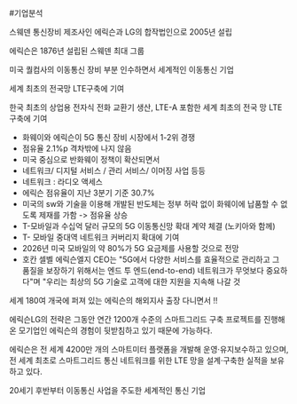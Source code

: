 #기업분석

스웨덴 통신장비 제조사인 에릭슨과 LG의 합작법인으로 2005년 설립

에릭슨은 1876년 설립된 스웨덴 최대 그룹

미국 퀄컴사의 이동통신 장비 부분 인수하면서 세계적인 이동통신 기업

세계 최초의 전국망 LTE구축에 기여

한국 최초의 상업용 전자식 전화 교환기 생산, LTE-A 포함한 세계 최초의 전국 망 LTE 구축에 기여

* 화웨이와 에릭슨이 5G 통신 장비 시장에서 1-2위 경쟁
* 점유율 2.1%p 격차밖에 나지 않음
* 미국 중심으로 반화웨이 정책이 확산되면서 
* 네트워크/ 디지털 서비스 / 관리 서비스/ 이머징 사업 등등
* 네트워크 : 라디오 액세스
* 에릭슨 점유율이 지난 3분기 기준 30.7%
* 미국의 sw와 기술을 이용해 개발된 반도체는 정부 허락 없이 화웨이에 납품할 수 없도록 제재를 가함 -> 점유율 상승
* T-모바일과 수십억 달러 규모의 5G 이동통신망 확대 계약 체결 (노키아와 함께)
* T- 모바일 중대역 네트워크 커버리지 확대에 기여
* 2026년 미국 모바일의 약 80%가 5G 요금제를 사용할 것으로 전망
* 호칸 셀벨 에릭슨엘지 CEO는 "5G에서 다양한 서비스를 효율적으로 관리하고 그 품질을 보장하기 위해서는 엔드 투 엔드(end-to-end) 네트워크가 무엇보다 중요하다"며 "우리는 최상의 5G 기술로 고객에 대한 지원을 지속해 나갈 것

세계 180여 개국에 퍼져 있는 에릭슨의 해외지사 출장 다니면서 !!

 에릭슨LG의 전략은 그동안 연간 1200개 수준의 스마트그리드 구축 프로젝트를 진행해 온 모기업인 에릭슨의 경험이 뒷받침하고 있기 때문에 가능하다.

에릭슨은 전 세계 4200만 개의 스마트미터 플랫폼을 개발해 운영·유지보수하고 있으며, 전 세계 최초로 스마트그리드 통신 네트워크를 위한 LTE 망을 설계·구축한 실적을 보유하고 있다.

20세기 후반부터 이동통신 사업을 주도한 세계적인 통신 기업